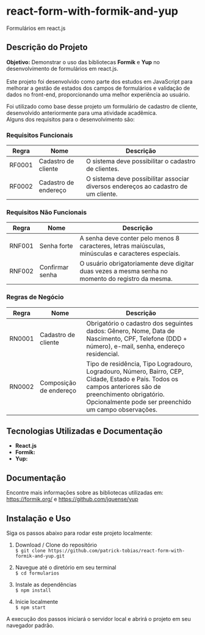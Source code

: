 # react-form-with-formik-and-yup
Formulários em react.js

## Descrição do Projeto
**Objetivo:** Demonstrar o uso das bibliotecas **Formik** e **Yup** no desenvolvimento de formulários em react.js. <br><br>
Este projeto foi desenvolvido como parte dos estudos em JavaScript para melhorar a gestão de estados dos campos de formulários e validação de dados no front-end, proporcionando uma melhor experiência ao usuário.

Foi utilizado como base desse projeto um formulário de cadastro de cliente, desenvolvido anteriormente para uma atividade acadêmica.<br>
Alguns dos requisitos para o desenvolvimento são: <br>

### Requisitos Funcionais
| Regra  | Nome                   | Descrição                                                                                                  |
|--------|------------------------|------------------------------------------------------------------------------------------------------------|
| RF0001 | Cadastro de cliente    | O sistema deve possibilitar o cadastro de clientes.                                                        |
| RF0002 | Cadastro de endereço   | O sistema deve possibilitar associar diversos endereços ao cadastro de um cliente.                         |

### Requisitos Não Funcionais
| Regra  | Nome                   | Descrição                                                                                                  |
|--------|------------------------|------------------------------------------------------------------------------------------------------------|
| RNF001 | Senha forte            | A senha deve conter pelo menos 8 caracteres, letras maiúsculas, minúsculas e caracteres especiais.         |
| RNF002 | Confirmar senha        | O usuário obrigatoriamente deve digitar duas vezes a mesma senha no momento do registro da mesma.          |

### Regras de Negócio
| Regra  | Nome                   | Descrição                                                                                                  |
|--------|------------------------|------------------------------------------------------------------------------------------------------------|
| RN0001 | Cadastro de cliente    | Obrigatório o cadastro dos seguintes dados: Gênero, Nome, Data de Nascimento, CPF, Telefone (DDD + número), e-mail, senha, endereço residencial. |
| RN0002 | Composição de endereço | Tipo de residência, Tipo Logradouro, Logradouro, Número, Bairro, CEP, Cidade, Estado e País. Todos os campos anteriores são de preenchimento obrigatório. Opcionalmente pode ser preenchido um campo observações. |


## Tecnologias Utilizadas e Documentação
- **React.js**
- **Formik:**
- **Yup:**

## Documentação
Encontre mais informações sobre as bibliotecas utilizadas em: <br>
https://formik.org/ e https://github.com/jquense/yup

## Instalação e Uso
Siga os passos abaixo para rodar este projeto localmente:

1. Download / Clone do repositório <br>
   ```$ git clone https://github.com/patrick-tobias/react-form-with-formik-and-yup.git```
   
3. Navegue até o diretório em seu terminal <br>
   ```$ cd formularios```
   
5. Instale as dependências <br>
   ```$ npm install```
   
7. Inicie localmente <br>
   ```$ npm start```

A execução dos passos iniciará o servidor local e abrirá o projeto em seu navegador padrão.

